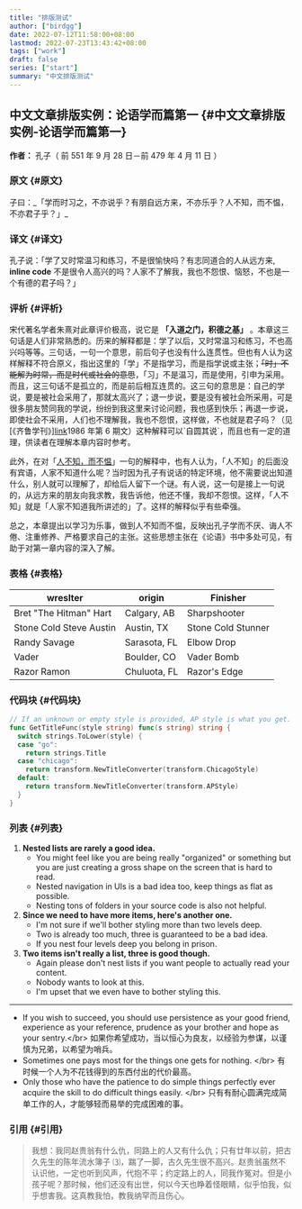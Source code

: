 ```yaml
---
title: "排版测试"
author: ["birdgg"]
date: 2022-07-12T11:58:00+08:00
lastmod: 2022-07-23T13:43:42+08:00
tags: ["work"]
draft: false
series: ["start"]
summary: "中文排版测试"
---
```


## 中文文章排版实例：论语学而篇第一 {#中文文章排版实例-论语学而篇第一}

**作者：** 孔子（ 前 551 年 9 月 28 日－前 479 年 4 月 11 日 ）


### 原文 {#原文}

子曰：_「学而时习之，不亦说乎？有朋自远方来，不亦乐乎？人不知，而不愠，不亦君子乎？」\_


### 译文 {#译文}

孔子说：「学了又时常温习和练习，不是很愉快吗？有志同道合的人从远方来, **inline code** 不是很令人高兴的吗？人家不了解我，我也不怨恨、恼怒，不也是一个有德的君子吗？」


### 评析 {#评析}

宋代著名学者朱熹对此章评价极高，说它是 ****「入道之门，积德之基」**** 。本章这三句话是人们非常熟悉的。历来的解释都是：学了以后，又时常温习和练习，不也高兴吗等等。三句话，一句一个意思，前后句子也没有什么连贯性。但也有人认为这样解释不符合原义，指出这里的「学」不是指学习，而是指学说或主张；~~「时」不能解为时常，而是时代或社会的意思~~，「习」不是温习，而是使用，引申为采用。而且，这三句话不是孤立的，而是前后相互连贯的。这三句的意思是：自己的学说，要是被社会采用了，那就太高兴了；退一步说，要是没有被社会所采用，可是很多朋友赞同我的学说，纷纷到我这里来讨论问题，我也感到快乐；再退一步说，即使社会不采用，人们也不理解我，我也不怨恨，这样做，不也就是君子吗？（见[《齐鲁学刊》][link](https://baidu.com)1986 年第 6 期文）这种解释可以\`自圆其说\`，而且也有一定的道理，供读者在理解本章内容时参考。

此外，在对「[人不知，而不愠](https://baike.baidu.com/item/%E4%BA%BA%E4%B8%8D%E7%9F%A5%E8%80%8C%E4%B8%8D%E6%84%A0%EF%BC%8C%E4%B8%8D%E4%BA%A6%E5%90%9B%E5%AD%90%E4%B9%8E/2867323)」一句的解释中，也有人认为，「人不知」的后面没有宾语，人家不知道什么呢？当时因为孔子有说话的特定环境，他不需要说出知道什么，别人就可以理解了，却给后人留下一个谜。有人说，这一句是接上一句说的，从远方来的朋友向我求教，我告诉他，他还不懂，我却不怨恨。这样，「人不知」就是「人家不知道我所讲述的」了。这样的解释似乎有些牵强。

总之，本章提出以学习为乐事，做到人不知而不愠，反映出孔子学而不厌、诲人不倦、注重修养、严格要求自己的主张。这些思想主张在《论语》书中多处可见，有助于对第一章内容的深入了解。


### 表格 {#表格}

| wreslter                | origin       | Finisher           |
|-------------------------|--------------|--------------------|
| Bret "The Hitman" Hart  | Calgary, AB  | Sharpshooter       |
| Stone Cold Steve Austin | Austin, TX   | Stone Cold Stunner |
| Randy Savage            | Sarasota, FL | Elbow Drop         |
| Vader                   | Boulder, CO  | Vader Bomb         |
| Razor Ramon             | Chuluota, FL | Razor's Edge       |


### 代码块 {#代码块}

```go
// If an unknown or empty style is provided, AP style is what you get.
func GetTitleFunc(style string) func(s string) string {
  switch strings.ToLower(style) {
  case "go":
    return strings.Title
  case "chicago":
    return transform.NewTitleConverter(transform.ChicagoStyle)
  default:
    return transform.NewTitleConverter(transform.APStyle)
  }
}
```


### 列表 {#列表}

1.  ****Nested lists are rarely a good idea.****
    -   You might feel like you are being really "organized" or something but you are just creating a gross shape on the screen that is hard to read.
    -   Nested navigation in UIs is a bad idea too, keep things as flat as possible.
    -   Nesting tons of folders in your source code is also not helpful.
2.  ****Since we need to have more items, here's another one.****
    -   I'm not sure if we'll bother styling more than two levels deep.
    -   Two is already too much, three is guaranteed to be a bad idea.
    -   If you nest four levels deep you belong in prison.
3.  ****Two items isn't really a list, three is good though.****
    -   Again please don't nest lists if you want people to actually read your content.
    -   Nobody wants to look at this.
    -   I'm upset that we even have to bother styling this.

---

-   If you wish to succeed, you should use persistence as your good friend, experience as your reference, prudence as your brother and hope as your sentry.&lt;/br&gt;
    如果你希望成功，当以恒心为良友，以经验为参谋，以谨慎为兄弟，以希望为哨兵。
-   Sometimes one pays most for the things one gets for nothing. &lt;/br&gt;
    有时候一个人为不花钱得到的东西付出的代价最高。
-   Only those who have the patience to do simple things perfectly ever acquire the skill to do difficult things easily. &lt;/br&gt;
    只有有耐心圆满完成简单工作的人，才能够轻而易举的完成困难的事。


### 引用 {#引用}

> 我想：我同赵贵翁有什么仇，同路上的人又有什么仇；只有廿年以前，把古久先生的陈年流水簿子 ⑶，踹了一脚，古久先生很不高兴。赵贵翁虽然不认识他，一定也听到风声，代抱不平；约定路上的人，同我作冤对。但是小孩子呢？那时候，他们还没有出世，何以今天也睁着怪眼睛，似乎怕我，似乎想害我。这真教我怕，教我纳罕而且伤心。
